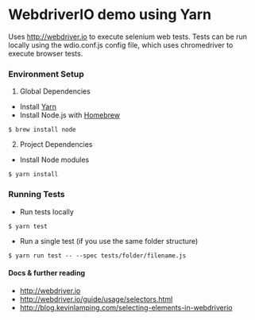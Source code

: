 # WebdriverIO demo using Yarn

Uses http://webdriver.io to execute selenium web tests. Tests can be run locally using the wdio.conf.js config file, which uses chromedriver to execute browser tests.

### Environment Setup

1. Global Dependencies
  * Install [Yarn](https://yarnpkg.com/lang/en/docs/install/)
  * Install Node.js with [Homebrew](http://brew.sh/)
  ```
  $ brew install node
  ```

2. Project Dependencies

* Install Node modules
```
$ yarn install
```

### Running Tests

* Run tests locally
```
$ yarn test
```

* Run a single test (if you use the same folder structure)
```
$ yarn run test -- --spec tests/folder/filename.js
```

#### Docs & further reading

* http://webdriver.io
* http://webdriver.io/guide/usage/selectors.html
* http://blog.kevinlamping.com/selecting-elements-in-webdriverio
